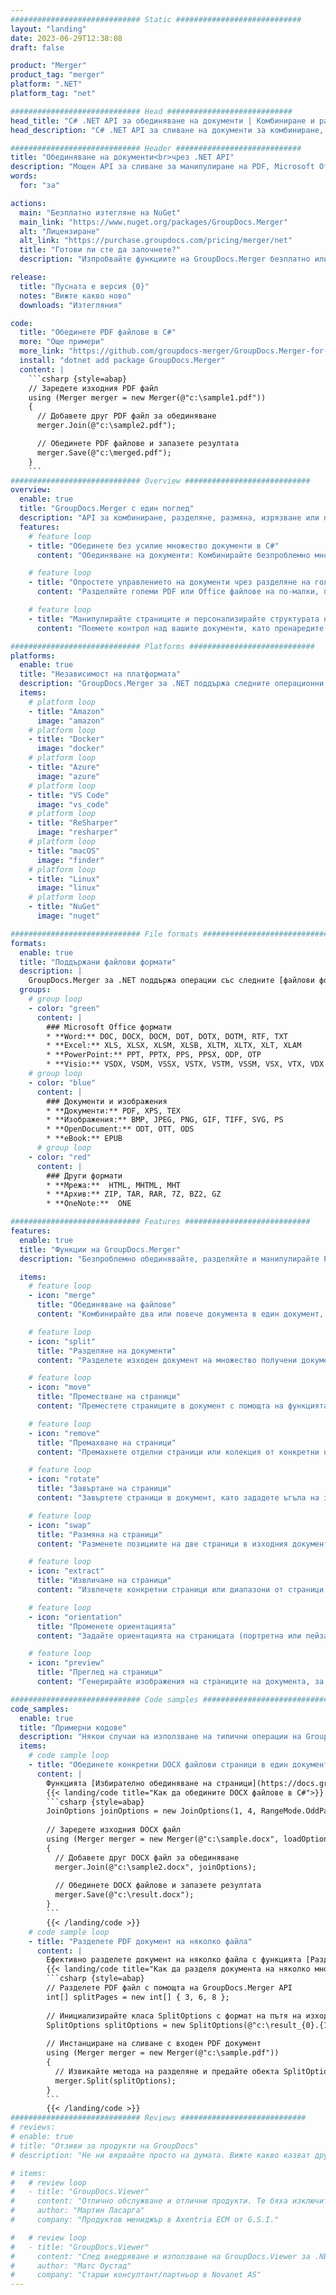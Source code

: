 ```yaml
---
############################# Static ############################
layout: "landing"
date: 2023-06-29T12:38:08
draft: false

product: "Merger"
product_tag: "merger"
platform: ".NET"
platform_tag: "net"

############################# Head ############################
head_title: "C# .NET API за обединяване на документи | Комбиниране и разделяне на PDF Word Excel EPUB"
head_description: "C# .NET API за сливане на документи за комбиниране, разделяне, размяна или премахване на страници на документи от PDF, Microsoft Word, Excel, презентации, Visio и формати на изображения."

############################# Header ############################
title: "Обединяване на документи<br>чрез .NET API"
description: "Мощен API за сливане за манипулиране на PDF, Microsoft Office, HTML и файлове с изображения."
words:
  for: "за"

actions:
  main: "Безплатно изтегляне на NuGet"
  main_link: "https://www.nuget.org/packages/GroupDocs.Merger"
  alt: "Лицензиране"
  alt_link: "https://purchase.groupdocs.com/pricing/merger/net"
  title: "Готови ли сте да започнете?"
  description: "Изпробвайте функциите на GroupDocs.Merger безплатно или поискайте лиценз"

release:
  title: "Пусната е версия {0}"
  notes: "Вижте какво ново"
  downloads: "Изтегляния"

code:
  title: "Обединете PDF файлове в C#"
  more: "Още примери"
  more_link: "https://github.com/groupdocs-merger/GroupDocs.Merger-for-.NET"
  install: "dotnet add package GroupDocs.Merger"
  content: |
    ```csharp {style=abap}   
    // Заредете изходния PDF файл
    using (Merger merger = new Merger(@"c:\sample1.pdf"))
    {
      // Добавете друг PDF файл за обединяване
      merger.Join(@"c:\sample2.pdf");

      // Обединете PDF файлове и запазете резултата
      merger.Save(@"c:\merged.pdf");
    }
    ```
############################# Overview ############################
overview:
  enable: true
  title: "GroupDocs.Merger с един поглед"
  description: "API за комбиниране, разделяне, размяна, изрязване или премахване на документи, слайдове и диаграми в .NET приложения"
  features:
    # feature loop
    - title: "Обединете без усилие множество документи в C#"
      content: "Обединяване на документи: Комбинирайте безпроблемно множество PDF и Office файлове в един документ с поддръжка на широк набор от формати. GroupDocs.Merger за .NET прави обединяването на документи бързо и безпроблемно."

    # feature loop
    - title: "Опростете управлението на документи чрез разделяне на големи файлове"
      content: "Разделяйте големи PDF или Office файлове на по-малки, по-управляеми части с лекота. GroupDocs.Merger за .NET ви позволява да разделяте документи въз основа на конкретни страници, диапазони или дори да извличате отделни страници без усилие."

    # feature loop
    - title: "Манипулирайте страниците и персонализирайте структурата на документа - пренаредете, разменете или премахнете"
      content: "Поемете контрол над вашите документи, като пренаредите страници, премахнете нежелани страници или добавите нови. GroupDocs.Merger за .NET ви дава възможност да манипулирате структурата на документа, което ви позволява да персонализирате и приспособявате вашите файлове според вашите специфични нужди."

############################# Platforms ############################
platforms:
  enable: true
  title: "Независимост на платформата"
  description: "GroupDocs.Merger за .NET поддържа следните операционни системи, рамки и мениджъри на пакети"
  items:
    # platform loop
    - title: "Amazon"
      image: "amazon"
    # platform loop
    - title: "Docker"
      image: "docker"
    # platform loop
    - title: "Azure"
      image: "azure"
    # platform loop
    - title: "VS Code"
      image: "vs_code"
    # platform loop
    - title: "ReSharper"
      image: "resharper"
    # platform loop
    - title: "macOS"
      image: "finder"
    # platform loop
    - title: "Linux"
      image: "linux"
    # platform loop
    - title: "NuGet"
      image: "nuget"

############################# File formats ############################
formats:
  enable: true
  title: "Поддържани файлови формати"
  description: |
    GroupDocs.Merger за .NET поддържа операции със следните [файлови формати на документи](https://docs.groupdocs.com/merger/net/supported-document-formats/).
  groups:
    # group loop
    - color: "green"
      content: |
        ### Microsoft Office формати
        * **Word:** DOC, DOCX, DOCM, DOT, DOTX, DOTM, RTF, TXT
        * **Excel:** XLS, XLSX, XLSM, XLSB, XLTM, XLTX, XLT, XLAM
        * **PowerPoint:** PPT, PPTX, PPS, PPSX, ODP, OTP
        * **Visio:** VSDX, VSDM, VSSX, VSTX, VSTM, VSSM, VSX, VTX, VDX
    # group loop
    - color: "blue"
      content: |
        ### Документи и изображения
        * **Документи:** PDF, XPS, TEX
        * **Изображения:** BMP, JPEG, PNG, GIF, TIFF, SVG, PS
        * **OpenDocument:** ODT, OTT, ODS
        * **eBook:** EPUB
      # group loop
    - color: "red"
      content: |
        ### Други формати
        * **Мрежа:**  HTML, MHTML, MHT
        * **Архив:** ZIP, TAR, RAR, 7Z, BZ2, GZ
        * **OneNote:**  ONE

############################# Features ############################
features:
  enable: true
  title: "Функции на GroupDocs.Merger"
  description: "Безпроблемно обединявайте, разделяйте и манипулирайте PDF и Office документи"

  items:
    # feature loop
    - icon: "merge"
      title: "Обединяване на файлове"
      content: "Комбинирайте два или повече документа в един документ, обединявайки конкретни страници или диапазони от страници от множество изходни документи."

    # feature loop
    - icon: "split"
      title: "Разделяне на документи"
      content: "Разделете изходен документ на множество получени документи, като използвате операцията за разделяне."

    # feature loop
    - icon: "move"
      title: "Преместване на страници"
      content: "Преместете страниците в документ с помощта на функцията MovePage."

    # feature loop
    - icon: "remove"
      title: "Премахване на страници"
      content: "Премахнете отделни страници или колекция от конкретни номера на страници от изходния документ."

    # feature loop
    - icon: "rotate"
      title: "Завъртане на страници"
      content: "Завъртете страници в документ, като зададете ъгъла на завъртане на 90, 180 или 270 градуса с помощта на операцията RotatePages."

    # feature loop
    - icon: "swap"
      title: "Размяна на страници"
      content: "Разменете позициите на две страници в изходния документ, създавайки нов документ с разменени позиции на страниците."

    # feature loop
    - icon: "extract"
      title: "Извличане на страници"
      content: "Извлечете конкретни страници или диапазони от страници от изходен документ, като генерирате нов документ, съдържащ само избраните страници."

    # feature loop
    - icon: "orientation"
      title: "Променете ориентацията"
      content: "Задайте ориентацията на страницата (портретна или пейзажна) за конкретни или всички страници на документа, като използвате операцията ChangeOrientation."

    # feature loop
    - icon: "preview"
      title: "Преглед на страници"
      content: "Генерирайте изображения на страниците на документа, за да разберете по-добре съдържанието и структурата. Направете визуализации на всички или само на определени страници."

############################# Code samples ############################
code_samples:
  enable: true
  title: "Примерни кодове"
  description: "Някои случаи на използване на типични операции на GroupDocs.Merger за .NET"
  items:
    # code sample loop
    - title: "Обединете конкретни DOCX файлови страници в един документ"
      content: |
        Функцията [Избирателно обединяване на страници](https://docs.groupdocs.com/merger/net/merge-pages-from-various-documents/) ви позволява да извличате и обединявате само желаното съдържание от всеки файл. Ето пример за това как да постигнете селективно сливане на страници с помощта на C#:
        {{< landing/code title="Как да обедините DOCX файлове в C#">}}
        ```csharp {style=abap}   
        JoinOptions joinOptions = new JoinOptions(1, 4, RangeMode.OddPages);
        
        // Заредете изходния DOCX файл
        using (Merger merger = new Merger(@"c:\sample.docx", loadOptions))
        {
          // Добавете друг DOCX файл за обединяване
          merger.Join(@"c:\sample2.docx", joinOptions);
          
          // Обединете DOCX файлове и запазете резултата
          merger.Save(@"c:\result.docx");
        }
        ```
        {{< /landing/code >}}
    # code sample loop
    - title: "Разделете PDF документ на няколко файла"
      content: |
        Ефективно разделете документ на няколко файла с функцията [Разделен документ](https://docs.groupdocs.com/merger/net/split-document/), която опростява процеса на управление и извличане на конкретни секции или страници от големи документи. Позволява ви да разделяте документи на по-малки части въз основа на различни критерии - по диапазон от страници, по начални/крайни страници, по нечетни/четни номера на страници и т.н.
        {{< landing/code title="Как да разделя документа на няколко многостранични документа">}}
        ```csharp {style=abap}   
        // Разделете PDF файл с помощта на GroupDocs.Merger API
        int[] splitPages = new int[] { 3, 6, 8 };
        
        // Инициализирайте класа SplitOptions с формат на пътя на изходните файлове
        SplitOptions splitOptions = new SplitOptions(@"c:\result_{0}.{1}", splitPages, SplitMode.Interval);
        
        // Инстанциране на сливане с входен PDF документ
        using (Merger merger = new Merger(@"c:\sample.pdf"))
        {
          // Извикайте метода на разделяне и предайте обекта SplitOptions, за да запазите получените документи
          merger.Split(splitOptions);
        }  
        ```
        {{< /landing/code >}}
############################# Reviews ############################
# reviews:
# enable: true
# title: "Отзиви за продукти на GroupDocs"
# description: "Не ни вярвайте просто на думата. Вижте какво казват други разработчици за нашите API"

# items:
#   # review loop
#   - title: "GroupDocs.Viewer"
#     content: "Отлично обслужване и отлични продукти. Те бяха изключително полезни и отзивчиви по време на процеса на внедряване на GroupDocs.Viewer за .NET, не мога да ги препоръчам достатъчно силно."
#     author: "Мартин Ласарга"
#     company: "Продуктов мениджър в Axentria ECM от G.S.I."

#   # review loop
#   - title: "GroupDocs.Viewer"
#     content: "След внедряване и използване на GroupDocs.Viewer за .NET в проекта изглежда, че работи много добре. Тествах с много документи и засега добре. Всичко, което съм хвърлил върху него, се изобразява добре и изглежда също толкова добре, колкото би било в PDF Viewer или MS Word."
#     author: "Матс Оустад"
#     company: "Старши консултант/партньор в Novanet AS"
---
```

